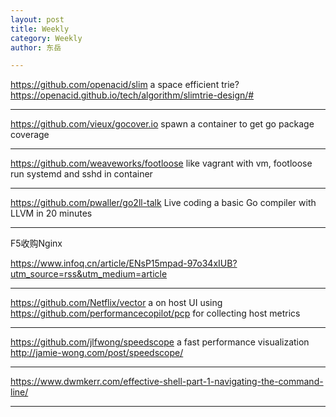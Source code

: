 ```yaml
---
layout: post
title: Weekly
category: Weekly
author: 东岳

---
```


https://github.com/openacid/slim a space efficient trie? https://openacid.github.io/tech/algorithm/slimtrie-design/#

***

https://github.com/vieux/gocover.io spawn a container to get go package coverage

***

https://github.com/weaveworks/footloose like vagrant with vm, footloose run systemd and sshd in container

***

https://github.com/pwaller/go2ll-talk Live coding a basic Go compiler with LLVM in 20 minutes

***

F5收购Nginx

https://www.infoq.cn/article/ENsP15mpad-97o34xIUB?utm_source=rss&utm_medium=article

***

https://github.com/Netflix/vector a on host UI using https://github.com/performancecopilot/pcp for collecting host metrics

***

https://github.com/jlfwong/speedscope a fast performance visualization http://jamie-wong.com/post/speedscope/

***

https://www.dwmkerr.com/effective-shell-part-1-navigating-the-command-line/

***

